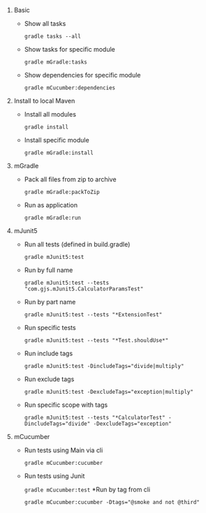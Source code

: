 1. Basic

    * Show all tasks
    
        `gradle tasks --all`
    * Show tasks for specific module
    
        `gradle mGradle:tasks`
    * Show dependencies for specific module
    
        `gradle mCucumber:dependencies`

2. Install to local Maven  
    * Install all modules
        
        `gradle install`
    * Install specific module
 
        `gradle mGradle:install`

3. mGradle
    * Pack all files from zip to archive
    
        `gradle mGradle:packToZip`

    * Run as application
    
        `gradle mGradle:run`

4. mJunit5
    * Run all tests (defined in build.gradle)
    
         `gradle mJunit5:test`
    * Run by full name
    
        `gradle mJunit5:test --tests "com.gjs.mJunit5.CalculatorParamsTest"`
    * Run by part name
        
        `gradle mJunit5:test --tests "*ExtensionTest"`
    * Run specific tests
    
         `gradle mJunit5:test --tests "*Test.shouldUse*"`
    * Run include tags
    
        `gradle mJunit5:test -DincludeTags="divide|multiply"`
    * Run exclude tags
    
        `gradle mJunit5:test -DexcludeTags="exception|multiply"`
    * Run specific scope with tags
   
        `gradle mJunit5:test --tests "*CalculatorTest" -DincludeTags="divide" -DexcludeTags="exception"`
       
5. mCucumber
    * Run tests using Main via cli
    
        `gradle mCucumber:cucumber`
    * Run tests using Junit
    
        `gradle mCucumber:test`
     *Run by tag from cli
     
        `gradle mCucumber:cucumber -Dtags="@smoke and not @third"`
    
   